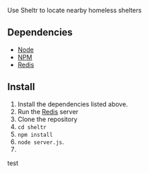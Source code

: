 Use Sheltr to locate nearby homeless shelters

Dependencies
------------
- [Node](http://nodejs.org/)
- [NPM](http://npmjs.org/)
- [Redis](http://redis.io/)

Install
-------
1. Install the dependencies listed above.
2. Run the [Redis](http://redis.io) server
3. Clone the repository 
4. `cd sheltr`
5. `npm install`
6. `node server.js`.
7. 
test


